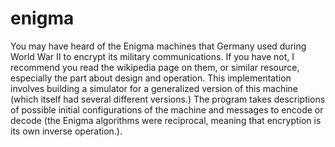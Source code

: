 # enigma
You may have heard of the Enigma machines that Germany used during World War II to encrypt its military communications. If you have not, I recommend you read the wikipedia page on them, or similar resource, especially the part about design and operation. This implementation involves building a simulator for a generalized version of this machine (which itself had several different versions.) The program takes descriptions of possible initial configurations of the machine and messages to encode or decode (the Enigma algorithms were reciprocal, meaning that encryption is its own inverse operation.).
